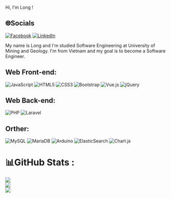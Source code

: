 Hi, I'm Long ! 

## 🌐Socials
[![Facebook](https://img.shields.io/badge/Facebook-%231877F2.svg?logo=Facebook&logoColor=white)](https://facebook.com/https://www.facebook.com/longcong38) [![LinkedIn](https://img.shields.io/badge/LinkedIn-%230077B5.svg?logo=linkedin&logoColor=white)](https://linkedin.com/in/https://www.linkedin.com/longnguyenthanh) 

My name is Long and I'm studied Software Engineering at University of Mining and Geology. I'm from Vietnam and my goal is to become a Software Engineer.

## Web Front-end: 

![JavaScript](https://img.shields.io/badge/javascript-%23323330.svg?style=for-the-badge&logo=javascript&logoColor=%23F7DF1E) ![HTML5](https://img.shields.io/badge/html5-%23E34F26.svg?style=for-the-badge&logo=html5&logoColor=white) ![CSS3](https://img.shields.io/badge/css3-%231572B6.svg?style=for-the-badge&logo=css3&logoColor=white) ![Bootstrap](https://img.shields.io/badge/bootstrap-%23563D7C.svg?style=for-the-badge&logo=bootstrap&logoColor=white) ![Vue.js](https://img.shields.io/badge/vuejs-%2335495e.svg?style=for-the-badge&logo=vuedotjs&logoColor=%234FC08D) ![jQuery](https://img.shields.io/badge/jquery-%230769AD.svg?style=for-the-badge&logo=jquery&logoColor=white)

## Web Back-end: 

 ![PHP](https://img.shields.io/badge/php-%23777BB4.svg?style=for-the-badge&logo=php&logoColor=white) ![Laravel](https://img.shields.io/badge/laravel-%23FF2D20.svg?style=for-the-badge&logo=laravel&logoColor=white)
 
 ## Orther: 
 
![MySQL](https://img.shields.io/badge/mysql-%2300f.svg?style=for-the-badge&logo=mysql&logoColor=white) ![MariaDB](https://img.shields.io/badge/MariaDB-003545?style=for-the-badge&logo=mariadb&logoColor=white) ![Arduino](https://img.shields.io/badge/-Arduino-00979D?style=for-the-badge&logo=Arduino&logoColor=white) ![ElasticSearch](https://img.shields.io/badge/-ElasticSearch-005571?style=for-the-badge&logo=elasticsearch)  ![Chart.js](https://img.shields.io/badge/chart.js-F5788D.svg?style=for-the-badge&logo=chart.js&logoColor=white)

# 📊GitHub Stats : 
![](https://github-readme-stats.vercel.app/api?username=longcong&theme=radical&hide_border=false&include_all_commits=false&count_private=false)<br/>
![](https://github-readme-streak-stats.herokuapp.com/?user=longcong&theme=radical&hide_border=false)<br/>
![](https://github-readme-stats.vercel.app/api/top-langs/?username=longcong&theme=radical&hide_border=false&include_all_commits=false&count_private=false&layout=compact)
